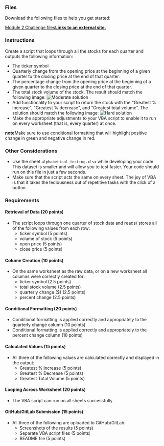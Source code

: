 
### Files

Download the following files to help you get started:

[Module 2 Challenge files**Links to an external site.**](https://static.bc-edx.com/data/dl-1-2/m2/lms/starter/Starter_Code.zip)

### Instructions

Create a script that loops through all the stocks for each quarter and outputs the following information:

* The ticker symbol
* Quarterly change from the opening price at the beginning of a given quarter to the closing price at the end of that quarter.
* The percentage change from the opening price at the beginning of a given quarter to the closing price at the end of that quarter.
* The total stock volume of the stock. The result should match the following image:
  ![Moderate solution](https://static.bc-edx.com/data/dl-1-2/m2/lms/img/moderate_solution.jpg)
* Add functionality to your script to return the stock with the "Greatest % increase", "Greatest % decrease", and "Greatest total volume". The solution should match the following image:
  ![Hard solution](https://static.bc-edx.com/data/dl-1-2/m2/lms/img/hard_solution.jpg)
* Make the appropriate adjustments to your VBA script to enable it to run on every worksheet (that is, every quarter) at once.

**note**Make sure to use conditional formatting that will highlight positive change in green and negative change in red.

### Other Considerations

* Use the sheet `alphabetical_testing.xlsx` while developing your code. This dataset is smaller and will allow you to test faster. Your code should run on this file in just a few seconds.
* Make sure that the script acts the same on every sheet. The joy of VBA is that it takes the tediousness out of repetitive tasks with the click of a button.

### Requirements

#### Retrieval of Data (20 points)

* The script loops through one quarter of stock data and reads/ stores all of the following values from each row:
  * ticker symbol (5 points)
  * volume of stock (5 points)
  * open price (5 points)
  * close price (5 points)

#### Column Creation (10 points)

* On the same worksheet as the raw data, or on a new worksheet all columns were correctly created for:
  * ticker symbol (2.5 points)
  * total stock volume (2.5 points)
  * quarterly change ($) (2.5 points)
  * percent change (2.5 points)

#### Conditional Formatting (20 points)

* Conditional formatting is applied correctly and appropriately to the quarterly change column (10 points)
* Conditional formatting is applied correctly and appropriately to the percent change column (10 points)

#### Calculated Values (15 points)

* All three of the following values are calculated correctly and displayed in the output:
  * Greatest % Increase (5 points)
  * Greatest % Decrease (5 points)
  * Greatest Total Volume (5 points)

#### Looping Across Worksheet (20 points)

* The VBA script can run on all sheets successfully.

#### GitHub/GitLab Submission (15 points)

* All three of the following are uploaded to GitHub/GitLab:
  * Screenshots of the results (5 points)
  * Separate VBA script files (5 points)
  * README file (5 points)
